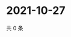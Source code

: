 # 2021-10-27

共 0 条

<!-- BEGIN WEIBO -->
<!-- 最后更新时间 Wed Oct 27 2021 20:18:21 GMT+0800 (China Standard Time) -->

<!-- END WEIBO -->
